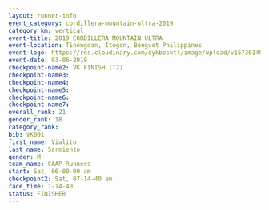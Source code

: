```yaml
---
layout: runner-info 
event_category: cordillera-mountain-ultra-2019 
category_km: vertical 
event-title: 2019 CORDILLERA MOUNTAIN ULTRA 
event-location: Tinongdan, Itogon, Benguet Philippines 
event-logo: https://res.cloudinary.com/dykbosktl/image/upload/v1573614960/Logo/Cordillera-Mountain-Ultra-2019-1280_wxhrmh.jpg 
event-date: 03-06-2019 
checkpoint-name2: VK FINISH (T2) 
checkpoint-name3: 
checkpoint-name4: 
checkpoint-name5: 
checkpoint-name6: 
checkpoint-name7: 
overall_rank: 21
gender_rank: 18
category_rank: 
bib: VK001
first_name: Vialito
last_name: Sarmiento
gender: M
team_name: CAAP Runners
start: Sat, 06-00-00 am
checkpoint2: Sat, 07-14-40 am
race_time: 1-14-40
status: FINISHER
---
```

